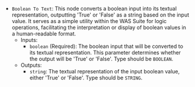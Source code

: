 - `Boolean To Text`: This node converts a boolean input into its textual representation, outputting 'True' or 'False' as a string based on the input value. It serves as a simple utility within the WAS Suite for logic operations, facilitating the interpretation or display of boolean values in a human-readable format.
    - Inputs:
        - `boolean` (Required): The boolean input that will be converted to its textual representation. This parameter determines whether the output will be 'True' or 'False'. Type should be `BOOLEAN`.
    - Outputs:
        - `string`: The textual representation of the input boolean value, either 'True' or 'False'. Type should be `STRING`.
